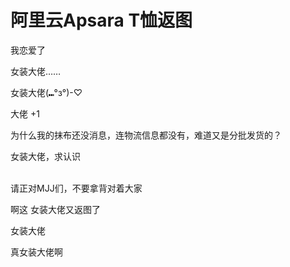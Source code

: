 # 阿里云Apsara T恤返图


我恋爱了

女装大佬……

女装大佬(⑉°з°)-♡

大佬 +1

为什么我的抹布还没消息，连物流信息都没有，难道又是分批发货的？

女装大佬，求认识<br />


<br />
请正对MJJ们，不要拿背对着大家

啊这 女装大佬又返图了

女装大佬

真女装大佬啊<img id="aimg_mLZb2" onclick="zoom(this, this.src, 0, 0, 0)" class="zoom" src="https://cdn.jsdelivr.net/gh/hishis/forum-master/public/images/patch.gif" onmouseover="img_onmouseoverfunc(this)" onload="thumbImg(this)" border="0" alt="" />
